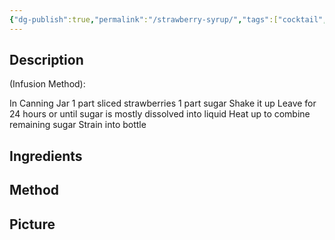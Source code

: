 ```yaml
---
{"dg-publish":true,"permalink":"/strawberry-syrup/","tags":["cocktail","syrup"]}
---
```


## Description

(Infusion Method): 

In Canning Jar 
1 part sliced strawberries 
1 part sugar 
Shake it up Leave for 24 hours or until sugar is mostly dissolved into liquid 
Heat up to combine remaining sugar 
Strain into bottle
## Ingredients


## Method


## Picture
